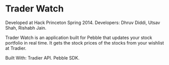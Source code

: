 Trader Watch
=============

Developed at Hack Princeton Spring 2014. 
Developers: Dhruv Diddi, Utsav Shah, Rishabh Jain.

Trader Watch is an application built for Pebble that updates your stock portfolio in real time. It gets the stock prices of the stocks from your wishlist at Tradier.

Built With: Tradier API. Pebble SDK.
